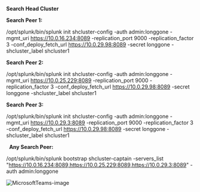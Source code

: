 **Search Head Cluster**


**Search Peer 1:**

/opt/splunk/bin/splunk init shcluster-config -auth admin:longgone -mgmt_uri https://10.0.16.234:8089 -replication_port 9000 -replication_factor 3 -conf_deploy_fetch_url https://10.0.29.98:8089 -secret longgone -shcluster_label shcluster1

**Search Peer 2:**

/opt/splunk/bin/splunk init shcluster-config -auth admin:longgone -mgmt_uri https://10.0.25.229:8089 -replication_port 9000 -replication_factor 3 -conf_deploy_fetch_url https://10.0.29.98:8089 -secret longgone -shcluster_label shcluster1

**Search Peer 3:**

/opt/splunk/bin/splunk init shcluster-config -auth admin:longgone -mgmt_uri https://10.0.29.3:8089 -replication_port 9000 -replication_factor 3 -conf_deploy_fetch_url https://10.0.29.98:8089 -secret longgone -shcluster_label shcluster1

 
**Any Search Peer:**

/opt/splunk/bin/splunk bootstrap shcluster-captain -servers_list "https://10.0.16.234:8089,https://10.0.25.229:8089,https://10.0.29.3:8089" -auth admin:longgone


![MicrosoftTeams-image](https://user-images.githubusercontent.com/125336591/229308568-3f2e2314-b02f-48d1-9b1b-e3a9918b65f2.png)
